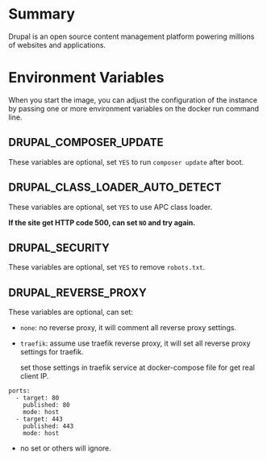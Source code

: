 # Summary
Drupal is an open source content management platform powering millions of websites and applications.

# Environment Variables
When you start the image, you can adjust the configuration of the instance by passing one or more environment variables on the docker run command line.

## DRUPAL_COMPOSER_UPDATE
These variables are optional, set `YES` to run `composer update` after boot.

## DRUPAL_CLASS_LOADER_AUTO_DETECT
These variables are optional, set `YES` to use APC class loader.

**If the site get HTTP code 500, can set `NO` and try again.**

## DRUPAL_SECURITY
These variables are optional, set `YES` to remove `robots.txt`.

## DRUPAL_REVERSE_PROXY
These variables are optional, can set:
- `none`: no reverse proxy, it will comment all reverse proxy settings.
- `traefik`: assume use traefik reverse proxy, it will set all reverse proxy settings for traefik.

  set those settings in traefik service at docker-compose file for get real client IP.
```
ports:
  - target: 80
    published: 80
    mode: host
  - target: 443
    published: 443
    mode: host
```
- no set or others will ignore.
